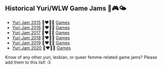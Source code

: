 ## Historical Yuri/WLW Game Jams 👭🎮🌤️
- [Yuri Jam 2015](https://itch.io/jam/yuri-game-jam) 👩‍❤️‍💋‍👩 [Games](https://itch.io/jam/yuri-game-jam/entries)
- [Yuri Jam 2016](https://itch.io/jam/yuri-game-jam-2016) 👩‍❤️‍💋‍👩 [Games](https://itch.io/jam/yuri-game-jam-2016/entries)
- [Yuri Jam 2017](https://itch.io/jam/yuri-game-jam-2017) 👩‍❤️‍💋‍👩 [Games](https://itch.io/jam/yuri-game-jam-2017/entries)
- [Yuri Jam 2018](https://itch.io/jam/yuri-game-jam-2018) 👩‍❤️‍💋‍👩 [Games](https://itch.io/jam/yuri-game-jam-2018/entries)
- [Yuri Jam 2019](https://itch.io/jam/yuri-game-jam-2019) 👩‍❤️‍💋‍👩 [Games](https://itch.io/jam/yuri-game-jam-2019/entries)
- [Yuri Jam 2020](https://itch.io/jam/yuri-game-jam-2020) 👩‍❤️‍💋‍👩 [Games](https://itch.io/jam/yuri-game-jam-2020/entries)

Know of any other yuri, lesbian, or queer femme-related game jams?  Please add them to this list!  :3
